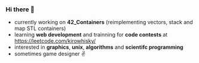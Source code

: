 ### Hi there 👋

- currently working on **42_Containers** (reimplementing vectors, stack and map STL containers)
- learning **web development** and trainning for **code contests** at https://leetcode.com/kirowhisky/
- interested in **graphics**, **unix**, **algorithms** and **scientifc programming**
- sometimes game designer ✌️
